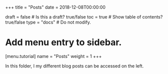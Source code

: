 +++
title = "Posts"
date = 2018-12-08T00:00:00

draft = false  # Is this a draft? true/false
toc = true  # Show table of contents? true/false
type = "docs"  # Do not modify.

# Add menu entry to sidebar.
[menu.tutorial]
  name = "Posts"
  weight = 1
+++

In this folder, I my different blog posts can be accessed on the left.